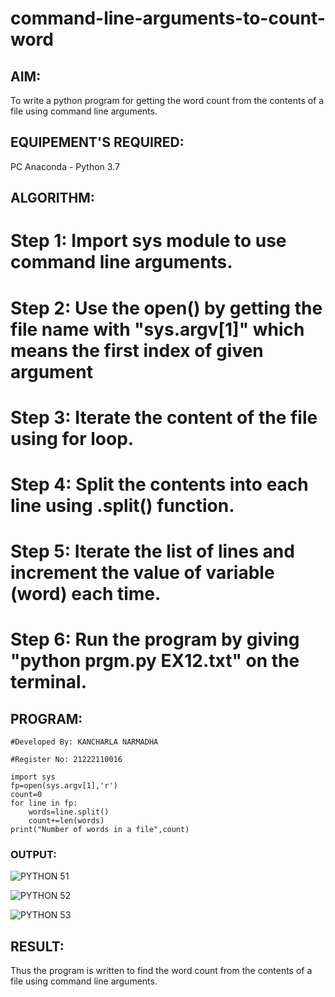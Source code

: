 # command-line-arguments-to-count-word
## AIM:
To write a python program for getting the word count from the contents of a file using command line arguments.
## EQUIPEMENT'S REQUIRED: 
PC
Anaconda - Python 3.7
## ALGORITHM: 

# Step 1: Import sys module to use command line arguments.

# Step 2: Use the open() by getting the file name with "sys.argv[1]" which means the first index of given argument

# Step 3: Iterate the content of the file using for loop.

# Step 4: Split the contents into each line using .split() function.

# Step 5: Iterate the list of lines and increment the value of variable (word) each time.

# Step 6: Run the program by giving "python prgm.py EX12.txt" on the terminal.


## PROGRAM:

```
#Developed By: KANCHARLA NARMADHA

#Register No: 21222110016

import sys
fp=open(sys.argv[1],'r')
count=0
for line in fp:
    words=line.split()
    count+=len(words)
print("Number of words in a file",count)

```


### OUTPUT:

![PYTHON 51](https://github.com/kancharlaNarmadha/command-line-arguments-to-count-word/assets/119559316/52ffb693-3434-4dbe-ac6b-7d2298ab34eb)

![PYTHON 52](https://github.com/kancharlaNarmadha/command-line-arguments-to-count-word/assets/119559316/783ab6e8-54e7-4b2f-8d71-ca30348df20d)

![PYTHON 53](https://github.com/kancharlaNarmadha/command-line-arguments-to-count-word/assets/119559316/40a33a13-746f-430b-a839-9cfcb284ef9c)




## RESULT:
Thus the program is written to find the word count from the contents of a file using command line arguments.
